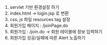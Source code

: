 1. servlet 기반 환경설정 하기
2. index.html -> login.jsp 로 변환
3. css, js 파일 resources tag 설정
4. 회원가입 페이지 : /joinPage.do
5. 회원가입 : /join.do -> 회원 테이블에 정보 입력하기
6. 회원가입 성공/실패에 따른 Alert 노출하기
